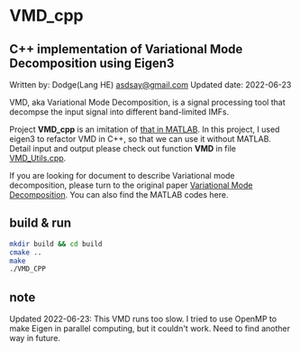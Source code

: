 # VMD_cpp
## C++ implementation of Variational Mode Decomposition using Eigen3
Written by: Dodge(Lang HE) asdsay@gmail.com
Updated date: 2022-06-23

VMD, aka Variational Mode Decomposition, is a signal processing tool that decompse the input signal into different band-limited IMFs. 

Project **VMD_cpp**  is an imitation of [that in MATLAB](https://ww2.mathworks.cn/help/wavelet/ref/vmd.html). In this project, I used eigen3 to refactor VMD in C++, so that we can use it without MATLAB. 
Detail input and output please check out function **VMD** in file [VMD_Utils.cpp](https://github.com/DodgeHo/VMD_cpp/blob/master/VMD_Utils.cpp).

If you are looking for document to describe Variational mode decomposition, please turn to the original paper [Variational Mode Decomposition](https://ieeexplore.ieee.org/document/6655981). You can also find the MATLAB codes here.

## build & run
```bash
mkdir build && cd build
cmake ..
make
./VMD_CPP
```

## note
Updated 2022-06-23: This VMD runs too slow. I tried to use OpenMP to make Eigen in parallel computing, but it couldn't work. Need to find another way in future.
